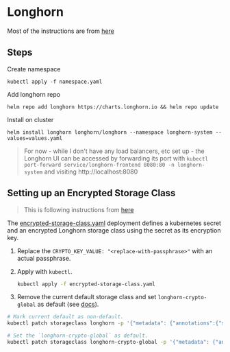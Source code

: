 # Longhorn

Most of the instructions are from [here](https://joshrnoll.com/installing-longhorn-on-talos-with-helm)

## Steps

Create namespace

```
kubectl apply -f namespace.yaml
```

Add longhorn repo

```
helm repo add longhorn https://charts.longhorn.io && helm repo update
```

Install on cluster

```
helm install longhorn longhorn/longhorn --namespace longhorn-system --values=values.yaml
```

> For now - while I don't have any load balancers, etc set up - the Longhorn UI can be accessed by forwarding its port with `kubectl port-forward service/longhorn-frontend 8080:80 -n longhorn-system` and visiting http://localhost:8080


## Setting up an Encrypted Storage Class

> This is following instructions from [here](https://longhorn.io/docs/archives/1.3.0/advanced-resources/security/volume-encryption/)

The [encrypted-storage-class.yaml](./encrypted-storage-class.yaml) deployment defines a kubernetes secret and an encrypted Longhorn storage class using the secret as its encryption key. 

1. Replace the `CRYPTO_KEY_VALUE: "<replace-with-passphrase>"` with an actual passphrase.
2. Apply with `kubectl`.

   ```bash
   kubectl apply -f encrypted-storage-class.yaml
   ```

3. Remove the current default storage class and set `longhorn-crypto-global` as default (see [docs](https://kubernetes.io/docs/tasks/administer-cluster/change-default-storage-class/)).

```bash
# Mark current default as non-default.
kubectl patch storageclass longhorn -p '{"metadata": {"annotations":{"storageclass.kubernetes.io/is-default-class":"false"}}}'

# Set the `longhorn-crypto-global` as default.
kubectl patch storageclass longhorn-crypto-global -p '{"metadata": {"annotations":{"storageclass.kubernetes.io/is-default-class":"true"}}}'
```


